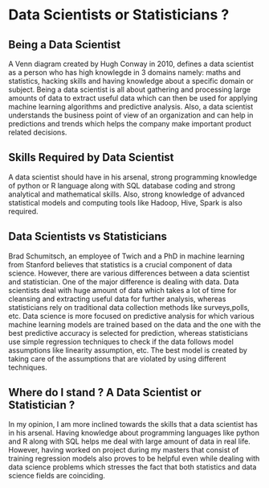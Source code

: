 # Data Scientists or Statisticians ?

## Being a Data Scientist

A Venn diagram created by Hugh Conway in 2010, defines a data scientist as a person who has high knowlegde in 3 domains namely: maths and statistics, hacking skills and having knowledge about a specific domain or subject.
Being a data scientist is all about gathering and processing large amounts of data to extract useful data which can then be used for applying machine learning algorithms and predictive analysis. 
Also, a data scientist understands the business point of view of an organization and can help in predictions and trends which helps the company make important product related decisions.

## Skills Required by Data Scientist

A data scientist should have in his arsenal, strong programming knowledge of python or R language along with SQL database coding and strong analytical and mathematical skills. Also, strong knowledge of advanced statistical models and computing tools like Hadoop, Hive, Spark is also required.

## Data Scientists vs Statisticians

Brad Schumitsch, an employee of Twich and a PhD in machine learning from Stanford believes that statistics is a crucial component of data science. However, there are various differences between a data scientist and statistician. One of the major difference is dealing with data. Data scientists deal with huge amount of data which takes a lot of time for cleansing and extracting useful data for further analysis, whereas statisticians rely on traditional data collection methods like surveys,polls, etc. 
Data science is more focused on predictive analysis for which various machine learning models are trained based on the data and the one with the best predictive accuracy is selected for prediction, whereas statisticians use simple regression techniques to check if the data follows model assumptions like linearity assumption, etc. The best model is created by taking care of the assumptions that are violated by using different techniques. 

## Where do I stand ? A Data Scientist or Statistician ?

In my opinion, I am more inclined towards the skills that a data scientist has in his arsenal. Having knowledge about programming languages like python and R along with SQL helps me deal with large amount of data in real life. However, having worked on project during my masters that consist of training regression models also proves to be helpful even while dealing with data science problems which stresses the fact that both statistics and data science fields are coinciding. 
